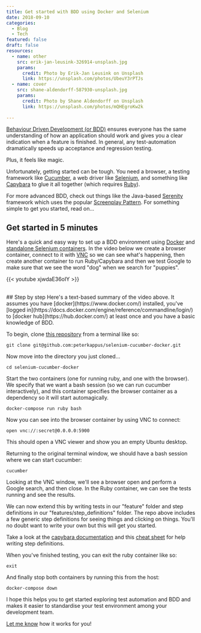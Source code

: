 ```yaml
---
title: Get started with BDD using Docker and Selenium
date: 2018-09-10
categories: 
  - Blog
  - Tech
featured: false
draft: false
resources:
  - name: other
    src: erik-jan-leusink-326914-unsplash.jpg
    params:
      credit: Photo by Erik-Jan Leusink on Unsplash
      link: https://unsplash.com/photos/UbeuY3rPTJs
  - name: cover
    src: shane-aldendorff-587930-unsplash.jpg
    params:
      credit: Photo by Shane Aldendorff on Unsplash
      link: https://unsplash.com/photos/mQHEgroKw2k
  
---
```


[Behaviour Driven Development (or BDD)](https://en.wikipedia.org/wiki/Behavior-driven_development) ensures everyone has the same understanding of how an application should work and gives you a clear indication when a feature is finished. In general, any test-automation dramatically speeds up acceptance and regression testing. 

Plus, it feels like magic.

Unfortunately, getting started can be tough. You need a browser, a testing framework like [Cucumber](https://cucumber.io/), a web driver like [Selenium](https://www.seleniumhq.org/), and something like [Capybara](https://github.com/teamcapybara/capybara) to glue it all together (which requires [Ruby](https://www.ruby-lang.org/en/)).

For more advanced BDD, check out things like the Java-based [Serenity](http://www.thucydides.info/#/) framework which uses the popular [Screenplay Pattern](http://thucydides.info/docs/articles/screenplay-tutorial.html). For something simple to get you started, read on...

## Get started in 5 minutes
Here's a quick and easy way to set up a BDD environment using [Docker](https://docker.io) and [standalone Selenium containers](https://github.com/SeleniumHQ/docker-selenium). In the video below we create a browser container, connect to it with [VNC](https://en.wikipedia.org/wiki/Virtual_Network_Computing) so we can see what's happening, then create another container to run Ruby/Capybara and then we test Google to make sure that we see the word "dog" when we search for "puppies".

{{< youtube xjwdaE36oIY >}}

<br>
## Step by step
Here's a text-based summary of the video above. It assumes you have [docker](https://www.docker.com/) installed, you've [logged in](https://docs.docker.com/engine/reference/commandline/login/) to [docker hub](https://hub.docker.com/) at least once and you have a basic knowledge of BDD.

To begin, clone [this repository](https://github.com/peterkappus/selenium-cucumber-docker) from a terminal like so:

```
git clone git@github.com:peterkappus/selenium-cucumber-docker.git
```

Now move into the directory you just cloned...
```
cd selenium-cucumber-docker
```

Start the two containers (one for running ruby, and one with the browser). We specify that we want a bash session (so we can run cucumber interactively), and this container specifies the browser container as a dependency so it will start automagically.

```
docker-compose run ruby bash
```

Now you can see into the browser container by using VNC to connect:
```
open vnc://:secret@0.0.0.0:5900
```
This should open a VNC viewer and show you an empty Ubuntu desktop.

Returning to the original terminal window, we should have a bash session where we can start cucumber:

```
cucumber
```

Looking at the VNC window, we'll see a browser open and perform a Google search, and then close. In the Ruby container, we can see the tests running and see the results.

We can now extend this by writing tests in our "feature" folder and step definitions in our "features/step_definitions" folder. The repo above includes a few generic step definitions for seeing things and clicking on things. You'll no doubt want to write your own but this will get you started. 

Take a look at the [capybara documentation](https://www.rubydoc.info/github/teamcapybara/capybara/master) and this [cheat sheet](https://gist.github.com/zhengjia/428105) for help writing step definitions.


When you've finished testing, you can exit the ruby container like so:

```
exit
```

And finally stop both containers by running this from the host:

```
docker-compose down
```


I hope this helps you to get started exploring test automation and BDD and makes it easier to standardise your test environment among your development team.

[Let me know](/contact) how it works for you!
